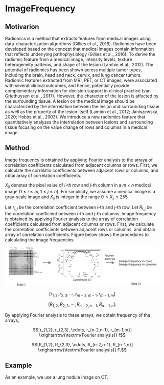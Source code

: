 # ImageFrequency

## Motivarion

Radiomics is a method that extracts features from medical images using data-characterization algorithms (Gillies et al., 2016). Radiomics have been developed based on the concept that medical images contain information that reflects underlying pathophysiology (Gillies et al., 2016). To derive the radiomic feature from a medical image, intensity levels, texture heterogeneity patterns, and shape of the lesion (Lambin et al., 2012). The potential of radiomics has been shown across multiple tumor types, including the brain, head and neck, cervix, and lung cancer tumors. Radiomic features extracted from MRI, PET, or CT images, were associated with several clinical outcomes, and hence, potentially provide complementary information for decision support in clinical practice (van Griethuysen et al., 2017). However, the character of the lesion is affected by the surrounding tissue. A lesion on the medical image should be characterized by the interrelation between the lesion and surrounding tissue as well as the property of the lesion itself (Lambin et al., 2012; Janiszewska, 2020; Hobbs et al., 2003). We introduce a new radiomics feature that quantitatively analyzes the interrelation between lesions and surrounding tissue focusing on the value change of rows and columns in a medical image.

## Method

Image frequency is obtained by applying Fourier analysis to the arraya of correlation coefficients calculated from adjacent columns or rows. First, we calculate the correlatio coefficients between adjacent rows or columns, and obtai array of correlation coefficients.

$X_{ij}$ denotes the pixel value of $i$-th row and $j$-th column in a $m\times n$ medical image $(1\le i\le m, 1\le j\le n)$. For simplicity, we assume a medical image is a gray-scale image and $X_{ij}$ is integer in the range  $0\le X_{ij}\le 255$.


Let $r_{i,j}$ be the correlation coefficient between $i$-th and $j$-th row. Let $R_{i,j}$ be the correlation coefficient between  $i$-th and $j$-th columns. 
Image frequency is obtained by applying Fourier analysis to the array of correlation coefficients calculated from adjacent columns or rows. First, we calculate the correlation coefficients between adjacent rows or columns, and obtain array of correlation coefficients. Figure below shows the procedures to calculating the image frequencies.

<img src="https://github.com/TakumaUsuzaki/ImageFrequency/blob/main/bitmap.png">


$$[r_{1,2}, r_{2,3}, \cdots, r_{m-2,m-1}, r_{m-1,m}]$$

$$[R_{1,2}, R_{2,3}, \cdots, R_{n-2,n-1}, R_{n-1,n}].$$

By applying Fourier analysis to these arrays, we obtain frequency of the arrays,

$$[r_{1,2}, r_{2,3}, \cdots, r_{n-2,n-1}, r_{m-1,m}]  \xrightarrow{\textrm{Fourier analysis}} f$$

$$[R_{1,2}, R_{2,3}, \cdots, R_{n-2,n-1}, R_{n-1,n}] \xrightarrow{\textrm{Fourier analysis}} F.$$

## Example

As an example, we use a lung nodule image on CT. 





